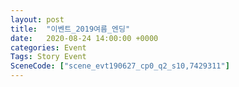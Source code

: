 ```yaml
---
layout: post
title:  "이벤트_2019여름_엔딩"
date:   2020-08-24 14:00:00 +0000
categories: Event
Tags: Story Event
SceneCode: ["scene_evt190627_cp0_q2_s10,7429311"]
---
```


